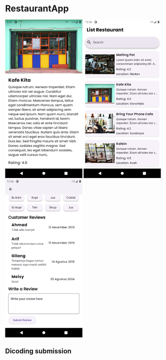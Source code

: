 # RestaurantApp

<p float="left">
  <img src="https://github.com/iqbalnova/restaurant-app/blob/main/assets/images/detail-ui.png" alt="Detail Screen" width="250" />
  <img src="https://github.com/iqbalnova/restaurant-app/blob/main/assets/images/list-ui.png" alt="List Screen" width="250" /> 
  <img src="https://github.com/iqbalnova/restaurant-app/blob/main/assets/images/review.png" alt="List Screen" width="250" /> 
</p>

## Dicoding submission

